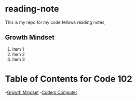 # reading-note
This is my repo for my code fellows reading notes,


## Growth Mindset

1. Item 1
2. Item 2
2. Item 3


# Table of Contents for Code 102
-[Growth Mindset](class01.md)
-[Coders Computer](class02.md)
